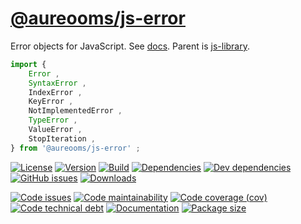 [@aureooms/js-error](https://aureooms.github.io/js-error)
==

Error objects for JavaScript.
See [docs](https://aureooms.github.io/js-error/index.html).
Parent is [js-library](https://github.com/aureooms/js-library).

```js
import {
	Error ,
	SyntaxError ,
	IndexError ,
	KeyError ,
	NotImplementedError ,
	TypeError ,
	ValueError ,
	StopIteration ,
} from '@aureooms/js-error' ;
```

[![License](https://img.shields.io/github/license/aureooms/js-error.svg)](https://raw.githubusercontent.com/aureooms/js-error/main/LICENSE)
[![Version](https://img.shields.io/npm/v/@aureooms/js-error.svg)](https://www.npmjs.org/package/@aureooms/js-error)
[![Build](https://img.shields.io/travis/aureooms/js-error/main.svg)](https://travis-ci.com/aureooms/js-error/branches)
[![Dependencies](https://img.shields.io/david/aureooms/js-error.svg)](https://david-dm.org/aureooms/js-error)
[![Dev dependencies](https://img.shields.io/david/dev/aureooms/js-error.svg)](https://david-dm.org/aureooms/js-error?type=dev)
[![GitHub issues](https://img.shields.io/github/issues/aureooms/js-error.svg)](https://github.com/aureooms/js-error/issues)
[![Downloads](https://img.shields.io/npm/dm/@aureooms/js-error.svg)](https://www.npmjs.org/package/@aureooms/js-error)

[![Code issues](https://img.shields.io/codeclimate/issues/aureooms/js-error.svg)](https://codeclimate.com/github/aureooms/js-error/issues)
[![Code maintainability](https://img.shields.io/codeclimate/maintainability/aureooms/js-error.svg)](https://codeclimate.com/github/aureooms/js-error/trends/churn)
[![Code coverage (cov)](https://img.shields.io/codecov/c/gh/aureooms/js-error/main.svg)](https://codecov.io/gh/aureooms/js-error)
[![Code technical debt](https://img.shields.io/codeclimate/tech-debt/aureooms/js-error.svg)](https://codeclimate.com/github/aureooms/js-error/trends/technical_debt)
[![Documentation](https://aureooms.github.io/js-error/badge.svg)](https://aureooms.github.io/js-error/source.html)
[![Package size](https://img.shields.io/bundlephobia/minzip/@aureooms/js-error)](https://bundlephobia.com/result?p=@aureooms/js-error)
